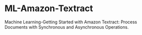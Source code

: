 # ML-Amazon-Textract
Machine Learning-Getting Started with Amazon Textract: Process Documents with Synchronous and Asynchronous Operations.
